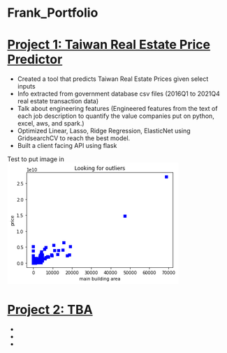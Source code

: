 # Frank_Portfolio

# [Project 1: Taiwan Real Estate Price Predictor](https://github.com/fhyc115/tw_real_estate_project)
* Created a tool that predicts Taiwan Real Estate Prices given select inputs
* Info extracted from government database csv files (2016Q1 to 2021Q4 real estate transaction data)
* Talk about engineering features (Engineered features from the text of each job description to quantify the value companies put on python, excel, aws, and spark.)
* Optimized Linear, Lasso, Ridge Regression, ElasticNet using GridsearchCV to reach the best model.
* Built a client facing API using flask 

Test to put image in
![](/images/outliers.jpg)

# [Project 2: TBA]()
*
*
*

